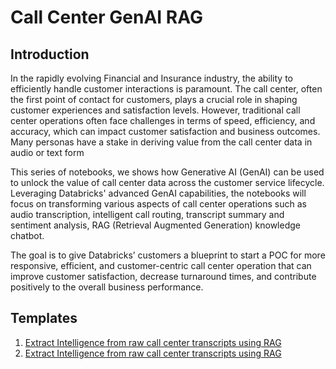 # Call Center GenAI RAG

## Introduction

In the rapidly evolving Financial and Insurance industry, the ability to efficiently handle customer interactions is paramount. The call center, often the first point of contact for customers, plays a crucial role in shaping customer experiences and satisfaction levels. However, traditional call center operations often face challenges in terms of speed, efficiency, and accuracy, which can impact customer satisfaction and business outcomes. Many personas have a stake in deriving value from the call center data in audio or text form

This series of notebooks, we shows how Generative AI (GenAI) can be used to unlock the value of call center data across the customer service lifecycle. Leveraging Databricks' advanced GenAI capabilities, the notebooks will focus on transforming various aspects of call center operations such as audio transcription, intelligent call routing, transcript summary and sentiment analysis, RAG (Retrieval Augmented Generation) knowledge chatbot.

The goal is to give Databricks’ customers a blueprint to start a POC for more responsive, efficient, and customer-centric call center operation that can improve customer satisfaction, decrease turnaround times, and contribute positively to the overall business performance.


## Templates

1. [Extract Intelligence from raw call center transcripts using RAG](./transcripts_summarization_rag_chatbot/)
2. [Extract Intelligence from raw call center transcripts using RAG](./transcripts_summarization_rag_chatbot/)